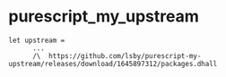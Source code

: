 # purescript_my_upstream

```
let upstream =
      ...
      /\  https://github.com/lsby/purescript-my-upstream/releases/download/1645897312/packages.dhall
